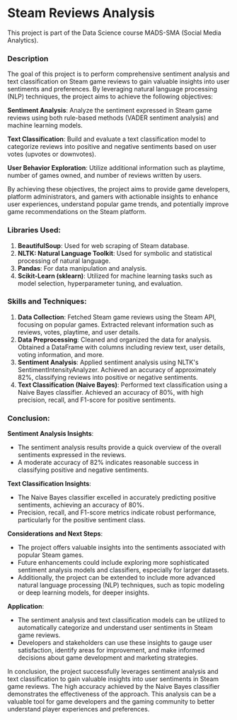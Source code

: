 # Steam Reviews Analysis

This project is part of the Data Science course MADS-SMA (Social Media Analytics).

### Description
The goal of this project is to perform comprehensive sentiment analysis and text classification on Steam game reviews to gain valuable insights into user sentiments and preferences. By leveraging natural language processing (NLP) techniques, the project aims to achieve the following objectives:

__Sentiment Analysis__: Analyze the sentiment expressed in Steam game reviews using both rule-based methods (VADER sentiment analysis) and machine learning models.

__Text Classification__: Build and evaluate a text classification model to categorize reviews into positive and negative sentiments based on user votes (upvotes or downvotes).

__User Behavior Exploration__: Utilize additional information such as playtime, number of games owned, and number of reviews written by users.

By achieving these objectives, the project aims to provide game developers, platform administrators, and gamers with actionable insights to enhance user experiences, understand popular game trends, and potentially improve game recommendations on the Steam platform.

### Libraries Used:

1. **BeautifulSoup**: Used for web scraping of Steam database.
2. **NLTK: Natural Language Toolkit**: Used for symbolic and statistical processing of natural language.
3. **Pandas**: For data manipulation and analysis.
4. **Scikit-Learn (sklearn)**: Utilized for machine learning tasks such as model selection, hyperparameter tuning, and evaluation.

### Skills and Techniques:

1. **Data Collection**: Fetched Steam game reviews using the Steam API, focusing on popular games. Extracted relevant information such as reviews, votes, playtime, and user details.
2. **Data Preprocessing**: Cleaned and organized the data for analysis. Obtained a DataFrame with columns including review text, user details, voting information, and more.
3. **Sentiment Analysis**: Applied sentiment analysis using NLTK's SentimentIntensityAnalyzer. Achieved an accuracy of approximately 82%, classifying reviews into positive or negative sentiments.
4. **Text Classification (Naive Bayes)**: Performed text classification using a Naive Bayes classifier. Achieved an accuracy of 80%, with high precision, recall, and F1-score for positive sentiments.

 ### Conclusion:

__Sentiment Analysis Insights__:

- The sentiment analysis results provide a quick overview of the overall sentiments expressed in the reviews.
- A moderate accuracy of 82% indicates reasonable success in classifying positive and negative sentiments.

__Text Classification Insights__:

- The Naive Bayes classifier excelled in accurately predicting positive sentiments, achieving an accuracy of 80%.
- Precision, recall, and F1-score metrics indicate robust performance, particularly for the positive sentiment class.

__Considerations and Next Steps__:

- The project offers valuable insights into the sentiments associated with popular Steam games.
- Future enhancements could include exploring more sophisticated sentiment analysis models and classifiers, especially for larger datasets.
- Additionally, the project can be extended to include more advanced natural language processing (NLP) techniques, such as topic modeling or deep learning models, for deeper insights.

__Application__:

- The sentiment analysis and text classification models can be utilized to automatically categorize and understand user sentiments in Steam game reviews.
- Developers and stakeholders can use these insights to gauge user satisfaction, identify areas for improvement, and make informed decisions about game development and marketing strategies.

In conclusion, the project successfully leverages sentiment analysis and text classification to gain valuable insights into user sentiments in Steam game reviews. The high accuracy achieved by the Naive Bayes classifier demonstrates the effectiveness of the approach. This analysis can be a valuable tool for game developers and the gaming community to better understand player experiences and preferences.
